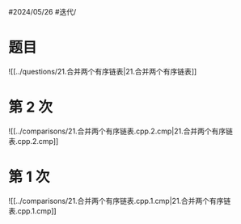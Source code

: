#2024/05/26 #迭代/

# 题目

![[../questions/21.合并两个有序链表|21.合并两个有序链表]]

# 第 2 次

![[../comparisons/21.合并两个有序链表.cpp.2.cmp|21.合并两个有序链表.cpp.2.cmp]]

# 第 1 次

![[../comparisons/21.合并两个有序链表.cpp.1.cmp|21.合并两个有序链表.cpp.1.cmp]]